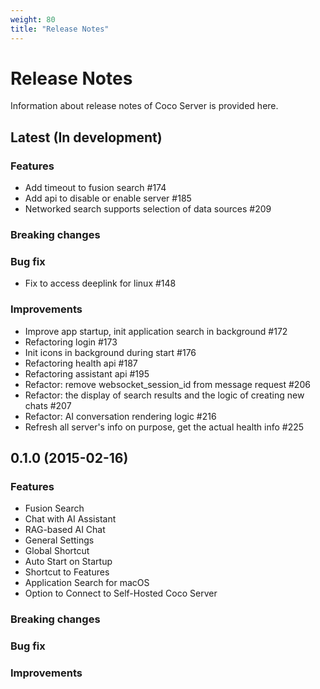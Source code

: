 ```yaml
---
weight: 80
title: "Release Notes"
---
```


# Release Notes

Information about release notes of Coco Server is provided here.

## Latest (In development)

### Features

- Add timeout to fusion search #174
- Add api to disable or enable server #185
- Networked search supports selection of data sources #209

### Breaking changes

### Bug fix

- Fix to access deeplink for linux #148

### Improvements

- Improve app startup, init application search in background #172
- Refactoring login #173
- Init icons in background during start #176
- Refactoring health api #187
- Refactoring assistant api #195
- Refactor: remove websocket_session_id from message request #206
- Refactor: the display of search results and the logic of creating new chats #207
- Refactor: AI conversation rendering logic #216
- Refresh all server's info on purpose, get the actual health info #225


## 0.1.0 (2015-02-16)

### Features

- Fusion Search
- Chat with AI Assistant
- RAG-based AI Chat
- General Settings
- Global Shortcut
- Auto Start on Startup
- Shortcut to Features
- Application Search for macOS
- Option to Connect to Self-Hosted Coco Server

### Breaking changes

### Bug fix

### Improvements

